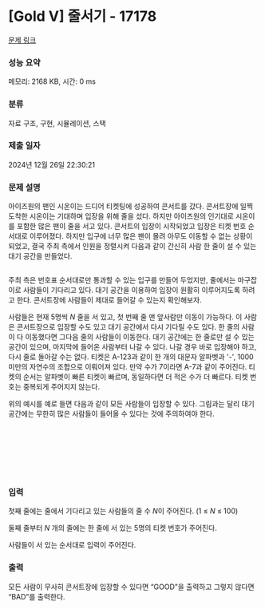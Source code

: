 # [Gold V] 줄서기 - 17178 

[문제 링크](https://www.acmicpc.net/problem/17178) 

### 성능 요약

메모리: 2168 KB, 시간: 0 ms

### 분류

자료 구조, 구현, 시뮬레이션, 스택

### 제출 일자

2024년 12월 26일 22:30:21

### 문제 설명

<p>아이즈원의 팬인 시온이는 드디어 티켓팅에 성공하여 콘서트를 갔다. 콘서트장에 일찍 도착한 시온이는 기대하며 입장을 위해 줄을 섰다. 하지만 아이즈원의 인기대로 시온이를 포함한 많은 팬이 줄을 서고 있다. 콘서트의 입장이 시작되었고 입장은 티켓 번호 순서대로 이루어졌다. 하지만 입구에 너무 많은 팬이 몰려 아무도 이동할 수 없는 상황이 되었고, 결국 주최 측에서 인원을 정렬시켜 다음과 같이 간신히 사람 한 줄이 설 수 있는 대기 공간을 만들었다.</p>

<p style="text-align: center;"><img alt="" src="https://upload.acmicpc.net/bc504cb9-71fa-4df1-8ad9-0575a0203262/-/preview/"></p>

<p>주최 측은 번호표 순서대로만 통과할 수 있는 입구를 만들어 두었지만, 줄에서는 마구잡이로 사람들이 기다리고 있다. 대기 공간을 이용하여 입장이 원활히 이루어지도록 하려고 한다. 콘서트장에 사람들이 제대로 들어갈 수 있는지 확인해보자.</p>

<p>사람들은 현재 5명씩 <em>N </em>줄을 서 있고, 첫 번째 줄 맨 앞사람만 이동이 가능하다. 이 사람은 콘서트장으로 입장할 수도 있고 대기 공간에서 다시 기다릴 수도 있다. 한 줄의 사람이 다 이동했다면 그다음 줄의 사람들이 이동한다. 대기 공간에는 한 줄로만 설 수 있는 공간이 있으며, 마지막에 들어온 사람부터 나갈 수 있다. 나갈 경우 바로 입장해야 하고, 다시 줄로 돌아갈 수는 없다. 티켓은 A-123과 같이 한 개의 대문자 알파벳과 '-', 1000 미만의 자연수의 조합으로 이뤄어져 있다. 만약 수가 7이라면 A-7과 같이 주어진다. 티켓의 순서는 알파벳이 빠른 티켓이 빠르며, 동일하다면 더 적은 수가 더 빠르다. 티켓 번호는 중복되게 주어지지 않는다.</p>

<p>위의 예시를 예로 들면 다음과 같이 모든 사람들이 입장할 수 있다. 그림과는 달리 대기 공간에는 무한히 많은 사람들이 들어올 수 있다는 것에 주의하여야 한다.</p>

<p style="text-align: center;"><img alt="" src="https://upload.acmicpc.net/9827f814-14b0-4334-8af0-10a89be7a623/-/preview/"></p>

<p style="text-align: center;"><img alt="" src="https://upload.acmicpc.net/d21ef9b6-6de8-4640-8822-b142f4cccf6c/-/preview/"></p>

<p style="text-align: center;"><img alt="" src="https://upload.acmicpc.net/8af4d04f-6fa2-40d4-ad4c-d21cd50f8389/-/preview/"></p>

<p style="text-align: center;"><img alt="" src="https://upload.acmicpc.net/6ce1200a-d930-4d6a-9a45-f785857737b8/-/preview/"></p>

<p style="text-align: center;"><img alt="" src="https://upload.acmicpc.net/828c1fd8-a5d8-4728-980a-f7371db21328/-/preview/"></p>

<p style="text-align: center;"><img alt="" src="https://upload.acmicpc.net/aa24fa18-f5cb-4a1c-9fd7-e88c38bd1c31/-/preview/"></p>

<p style="text-align: center;"><img alt="" src="https://upload.acmicpc.net/4433b135-81c3-4b12-9431-e761c71dd6cd/-/preview/"></p>

<p style="text-align: center;"><img alt="" src="https://upload.acmicpc.net/052561a8-730e-43ab-b929-2ebe0d6ff31d/-/preview/"></p>

### 입력 

 <p>첫째 줄에는 줄에서 기다리고 있는 사람들의 줄 수 <em>N</em>이 주어진다. (1 ≤ <em>N</em> ≤ 100)</p>

<p>둘째 줄부터 <em>N </em>개의 줄에는 한 줄에 서 있는 5명의 티켓 번호가 주어진다.</p>

<p>사람들이 서 있는 순서대로 입력이 주어진다.</p>

### 출력 

 <p>모든 사람이 무사히 콘서트장에 입장할 수 있다면 “GOOD”을 출력하고 그렇지 않다면 “BAD”를 출력한다.</p>

